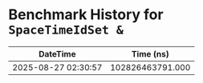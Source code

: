 # Benchmark History for `SpaceTimeIdSet &`

| DateTime | Time (ns) |
|----------|----------|
| 2025-08-27 02:30:57 | 102826463791.000 |
